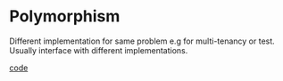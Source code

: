 # Polymorphism
Different implementation for same problem e.g for multi-tenancy or test. Usually interface with different implementations.

[code](https://github.com/factoryfx/factoryfx/tree/master/docu/src/main/java/de/factoryfx/docu/datainjection)